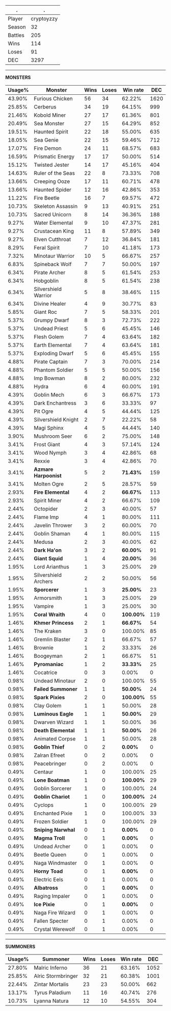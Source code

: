 .|.
|-|-
Player|cryptoyzzy
Season|32
Battles|205
Wins|114
Loses|91
DEC|3297

---
**MONSTERS**

Usage%|Monster|Wins|Loses|Win rate|DEC|
-|-|-|-|-|-|
43.90%|Furious Chicken|56|34|62.22%|1620|
25.85%|Cerberus|34|19|64.15%|999|
21.46%|Kobold Miner|27|17|61.36%|801|
20.49%|Sea Monster|27|15|64.29%|852|
19.51%|Haunted Spirit|22|18|55.00%|635|
18.05%|Sea Genie|22|15|59.46%|712|
17.07%|Fire Demon|24|11|68.57%|683|
16.59%|Prismatic Energy|17|17|50.00%|514|
15.12%|Twisted Jester|14|17|45.16%|404|
14.63%|Ruler of the Seas|22|8|73.33%|708|
13.66%|Creeping Ooze|17|11|60.71%|478|
13.66%|Haunted Spider|12|16|42.86%|353|
11.22%|Fire Beetle|16|7|69.57%|472|
10.73%|Skeleton Assassin|9|13|40.91%|251|
10.73%|Sacred Unicorn|8|14|36.36%|188|
9.27%|Water Elemental|9|10|47.37%|281|
9.27%|Crustacean King|11|8|57.89%|349|
9.27%|Elven Cutthroat|7|12|36.84%|181|
8.29%|Feral Spirit|7|10|41.18%|173|
7.32%|Minotaur Warrior|10|5|66.67%|257|
6.83%|Spineback Wolf|7|7|50.00%|197|
6.34%|Pirate Archer|8|5|61.54%|253|
6.34%|Hobgoblin|8|5|61.54%|238|
6.34%|Silvershield Warrior|5|8|38.46%|115|
6.34%|Divine Healer|4|9|30.77%|83|
5.85%|Giant Roc|7|5|58.33%|201|
5.37%|Grumpy Dwarf|8|3|72.73%|222|
5.37%|Undead Priest|5|6|45.45%|146|
5.37%|Flesh Golem|7|4|63.64%|182|
5.37%|Earth Elemental|7|4|63.64%|181|
5.37%|Exploding Dwarf|5|6|45.45%|155|
4.88%|Pirate Captain|7|3|70.00%|214|
4.88%|Phantom Soldier|5|5|50.00%|156|
4.88%|Imp Bowman|8|2|80.00%|232|
4.88%|Hydra|6|4|60.00%|191|
4.39%|Goblin Mech|6|3|66.67%|173|
4.39%|Dark Enchantress|3|6|33.33%|97|
4.39%|Pit Ogre|4|5|44.44%|125|
4.39%|Silvershield Knight|2|7|22.22%|58|
4.39%|Magi Sphinx|4|5|44.44%|140|
3.90%|Mushroom Seer|6|2|75.00%|148|
3.41%|Frost Giant|4|3|57.14%|124|
3.41%|Wood Nymph|3|4|42.86%|68|
3.41%|Rexxie|3|4|42.86%|70|
3.41%|**Azmare Harpoonist**|5|2|**71.43%**|159|
3.41%|Molten Ogre|2|5|28.57%|59|
2.93%|**Fire Elemental**|4|2|**66.67%**|113|
2.93%|Spirit Miner|4|2|66.67%|109|
2.44%|Octopider|2|3|40.00%|57|
2.44%|Flame Imp|4|1|80.00%|111|
2.44%|Javelin Thrower|3|2|60.00%|70|
2.44%|Goblin Shaman|4|1|80.00%|115|
2.44%|Medusa|2|3|40.00%|62|
2.44%|**Dark Ha'on**|3|2|**60.00%**|91|
2.44%|**Giant Squid**|1|4|**20.00%**|36|
1.95%|Lord Arianthus|1|3|25.00%|29|
1.95%|Silvershield Archers|2|2|50.00%|56|
1.95%|**Sporcerer**|1|3|**25.00%**|23|
1.95%|Armorsmith|1|3|25.00%|29|
1.95%|Vampire|1|3|25.00%|30|
1.95%|**Coral Wraith**|4|0|**100.00%**|119|
1.46%|**Khmer Princess**|2|1|**66.67%**|54|
1.46%|The Kraken|3|0|100.00%|85|
1.46%|Gremlin Blaster|2|1|66.67%|57|
1.46%|Brownie|1|2|33.33%|26|
1.46%|Boogeyman|2|1|66.67%|51|
1.46%|**Pyromaniac**|1|2|**33.33%**|25|
1.46%|Cocatrice|0|3|0.00%|0|
0.98%|Undead Minotaur|2|0|100.00%|55|
0.98%|**Failed Summoner**|1|1|**50.00%**|24|
0.98%|**Spark Pixies**|2|0|**100.00%**|55|
0.98%|Clay Golem|1|1|50.00%|28|
0.98%|**Luminous Eagle**|1|1|**50.00%**|29|
0.98%|Dwarven Wizard|1|1|50.00%|36|
0.98%|**Death Elemental**|1|1|**50.00%**|26|
0.98%|Animated Corpse|1|1|50.00%|28|
0.98%|**Goblin Thief**|0|2|**0.00%**|0|
0.98%|Zalran Efreet|0|2|0.00%|0|
0.98%|Peacebringer|0|2|0.00%|0|
0.49%|Centaur|1|0|100.00%|25|
0.49%|**Lone Boatman**|1|0|**100.00%**|29|
0.49%|Goblin Sorcerer|1|0|100.00%|24|
0.49%|**Goblin Chariot**|1|0|**100.00%**|24|
0.49%|Cyclops|1|0|100.00%|29|
0.49%|Enchanted Pixie|1|0|100.00%|33|
0.49%|Frozen Soldier|1|0|100.00%|29|
0.49%|**Sniping Narwhal**|0|1|**0.00%**|0|
0.49%|**Magma Troll**|0|1|**0.00%**|0|
0.49%|Undead Archer|0|1|0.00%|0|
0.49%|Beetle Queen|0|1|0.00%|0|
0.49%|Naga Windmaster|0|1|0.00%|0|
0.49%|**Horny Toad**|0|1|**0.00%**|0|
0.49%|Electric Eels|0|1|0.00%|0|
0.49%|**Albatross**|0|1|**0.00%**|0|
0.49%|Raging Impaler|0|1|0.00%|0|
0.49%|**Ice Pixie**|0|1|**0.00%**|0|
0.49%|Naga Fire Wizard|0|1|0.00%|0|
0.49%|Fallen Specter|0|1|0.00%|0|
0.49%|Crystal Werewolf|0|1|0.00%|0|

---
**SUMMONERS**

Usage%|Summoner|Wins|Loses|Win rate|DEC|
-|-|-|-|-|-|
27.80%|Malric Inferno|36|21|63.16%|1052|
25.85%|Alric Stormbringer|32|21|60.38%|1001|
22.44%|Zintar Mortalis|23|23|50.00%|662|
13.17%|Tyrus Paladium|11|16|40.74%|276|
10.73%|Lyanna Natura|12|10|54.55%|304|
